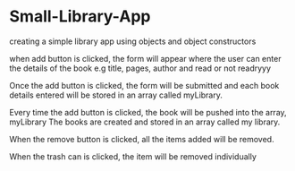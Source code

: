 # Small-Library-App
creating a simple library app using objects and object constructors

when add button is clicked, the form will appear where the user can 
enter the details of the book e.g title, pages, author and read or not readryyy

Once the add button is clicked, the form will be submitted and each book 
details entered will be stored in an array called myLibrary.

Every time the add button is clicked, the book will be pushed into the array, myLibrary
The books are created and stored in an array called my library.

When the remove button is clicked, all the items added will be removed.

When the trash can is clicked, the item will be removed individually
